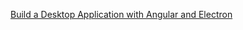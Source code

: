 [Build a Desktop Application with Angular and Electron](https://developer.okta.com/blog/2019/03/20/build-desktop-app-with-angular-electron)

